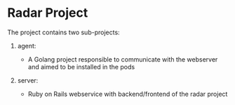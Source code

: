 # Radar Project

The project contains two sub-projects:

1. agent:
    * A Golang project responsible to communicate with the webserver and aimed to be installed in the pods

2. server:
    * Ruby on Rails webservice with backend/frontend of the radar project


